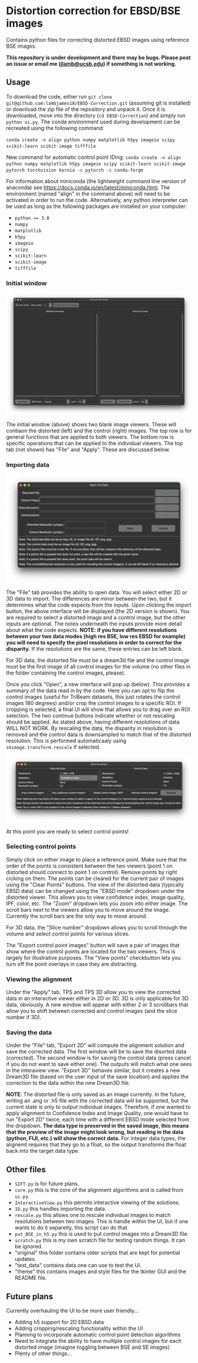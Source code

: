 # Distortion correction for EBSD/BSE images

Contains python files for correcting distorted EBSD images using reference BSE images.

**This repository is under development and there may be bugs. Please post an issue or email me (jlamb@ucsb.edu) if something is not working.**


## Usage

To download the code, either run `git clone git@github.com:lambjames18/EBSD-Correction.git` (assuming git is installed) or download the zip file of the repository and unpack it. Once it is downloaded, move into the directory (`cd EBSD-Correction`) and simply run `python ui.py`. The conda environment used during development can be recreated using the following command:

`conda create -n align python numpy matplotlib h5py imageio scipy scikit-learn scikit-image tifffile`

New command for automatic control point IDing:
`conda create -n align python numpy matplotlib h5py imageio scipy scikit-learn scikit-image pytorch torchvision kornia -c pytorch -c conda-forge`

For information about miniconda (the lightweight command line version of anaconda) see https://docs.conda.io/en/latest/miniconda.html. The environment (named "align" in the command above) will need to be activated in order to run the code. Alternatively, any python interpreter can be used as long as the following packages are installed on your computer:

- `python >= 3.8`
- `numpy`
- `matplotlib`
- `h5py`
- `imageio`
- `scipy`
- `scikit-learn`
- `scikit-image`
- `tifffile`

### Initial window

![image](./theme/UI-Landing.png "GUI")

The initial window (above) shows two blank image viewers. These will contiaon the distorted (left) and the control (right) images. The top row is for general functions that are applied to both viewers. The bottom row is specific operations that can be applied to the individual viewers. The top tab (not shown) has "File" and "Apply". These are discussed below.

### Importing data

![image](./theme/Import-Data.png "GUI")

The "File" tab provides the ability to open data. You will select either 2D or 3D data to import. The differences are minor between the two, but it determines what the code expects from the inputs. Upon clicking the import button, the above interface will be displayed (the 2D version is shown). You are required to select a distorted image and a control image, but the other inputs are optional. The notes underneath the inputs provide more detail about what the code expects. **NOTE: if you have different resolutions between your two data modes (high res BSE, low res EBSD for example) you will need to specify the pixel resolutions in order to correct for the disparity.** If the resolutions are the same, these entries can be left blank.

For 3D data, the distorted file must be a dream3d file and the control image must be the first image of all control images for the volume (no other files in the folder containing the control images, please).

Once you click "Open", a new interface will pop up (below). This provides a summary of the data read in by the code. Here you can opt to flip the control images (useful for TriBeam datasets, this just rotates the control images 180 degrees) and/or crop the control images to a specific ROI. If cropping is selected, a final UI will show that allows you to drag over an ROI selection. The two continue buttons indicate whether or not rescaling should be applied. As stated above, having different resolutions of data WILL NOT WORK. By rescaling the data, the disparity in resolution is removed and the control data is downsampled to match that of the distorted resolution. This is performed automaticaaly using `skimage.transform.rescale` if selected.

![image](./theme/Data-Prep.png "GUI")

At this point you are ready to select control points!

### Selecting control points

Simply click on either image to place a reference point. Make sure that the order of the points is consistent between the two viewers (point 1 on distorted should connect to point 1 on control). Remove points by right cicking on them. The points can be cleared for the current pair of images using the "Clear Points" buttons. The view of the distorted data (typically EBSD data) can be changed using the "EBSD mode" dropdown under the distorted viewer. This allows you to view confidence index, image quality, IPF, color, etc.  The "Zoom" dropdown lets you zoom into either image. The scroll bars next to the viewers allow you to move around the image. Currently the scroll bars are the only way to move around.

For 3D data, the "Slice number" dropdown allows you to scroll through the volume and select control points for various slices.

The "Export control point images" button will save a pair of images that show where the control points are located for the two viewers. This is largely for illustrative purposes. The "View points" checkbutton lets you turn off the point overlays in case they are distracting.

### Viewing the alignment

Under the "Apply" tab, TPS and TPS 3D allow you to view the corrected data in an interactive viewer either in 2D or 3D. 3D is only applicable for 3D data, obviously. A new window will appear with either 2 or 3 scrollbars that allow you to shift between corrected and control images (and the slice number if 3D).

### Saving the data

Under the "File" tab, "Export 2D" will compute the alignment solution and save the corrected data. The first window will be to save the disorted data (corrected). The second window is for saving the control data (press cancel if you do not want to save either one). The outputs will match what one sees in the interaview view. "Export 3D" behaves similar, but it creates a new Dream3D file (based on the user input of the save location) and applies the correction to the data within the new Dream3D file.

**NOTE**: The distorted file is only saved as an image currently. In the future, writing an .ang or .h5 file with the corrected data will be supported, but the current state is only to output individual images. Therefore, if one wanted to apply alignment to Confidence Index and Image Quality, one would have to run "Export 2D" twice, each time with a different EBSD mode selected from the dropdown. **The data type is preserved in the saved image, this means that the preview of the image might look wrong, but reading in the data (python, FIJI, etc.) will show the correct data.** For integer data types, the alignemt requires that they go to a float, so the output transforms the float back into the target data type.


## Other files

- `SIFT.py` is for future plans.
- `core.py` this is the core of the alignment algorithms and is called from `ui.py`.
- `InteractiveView.py` this permits interactive viewing of the solutions.
- `IO.py` this handles importing the data.
- `rescale.py` this allows one to rescale individual images to match resolutions between two images. This is handle within the UI, but if one wants to do it separetly, this script can do that.
- `put_BSE_in_h5.py` this is used to put control images into a Dream3D file.
- `scratch.py` this is my own scratch file for testing random things. It can be ignored.
- "original" this folder contains older scripts that are kept for potential updates.
- "test_data" contains data one can use to test the UI.
- "theme" this contains images and style files for the tkinter GUI and the README file.

## Future plans

Currently overhauling the UI to be more user friendly...

- Adding h5 support for 2D EBSD data
- Adding cropping/rescaling functionality within the UI
- Planning to incorporate automatic control point detection algorithms
- Need to integrate the ability to have multiple control images for each distorted image (imagine toggling between BSE and SE images)
- Plenty of other things...
